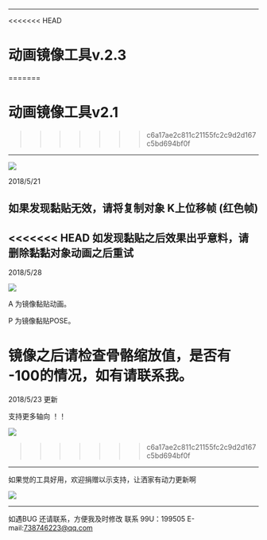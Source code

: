 

---
<<<<<<< HEAD
# 动画镜像工具v.2.3
=======
# 动画镜像工具v2.1
>>>>>>> c6a17ae2c811c21155fc2c9d2d167c5bd694bf0f
-------------

![](https://github.com/4698to/Joetime.linetool.bar/blob/master/anim_mirror/anim_mirror_img_04.png)

2018/5/21

如果发现黏贴无效，请将复制对象 K上位移帧 (红色帧)
---------------

<<<<<<< HEAD
如发现黏贴之后效果出乎意料，请删除黏黏对象动画之后重试
------------------------------
2018/5/28

![](https://github.com/4698to/Joetime.linetool.bar/blob/master/anim_mirror/anim_mirror_img_05.png)

A 为镜像黏贴动画。

P 为镜像黏贴POSE。

镜像之后请检查骨骼缩放值，是否有 -100的情况，如有请联系我。
=======
2018/5/23 更新

支持更多轴向 ！！

![](https://github.com/4698to/Joetime.linetool.bar/blob/master/anim_mirror/anim_mirror_img_05.png)
>>>>>>> c6a17ae2c811c21155fc2c9d2d167c5bd694bf0f
------------------------------
如果觉的工具好用，欢迎捐赠以示支持，让洒家有动力更新啊

![](https://github.com/4698to/Joetime.linetool.bar/blob/master/anim_mirror/3RMB.png)

-----------------------
如遇BUG 还请联系，方便我及时修改
联系 99U：199505  E-mail:738746223@qq.com






